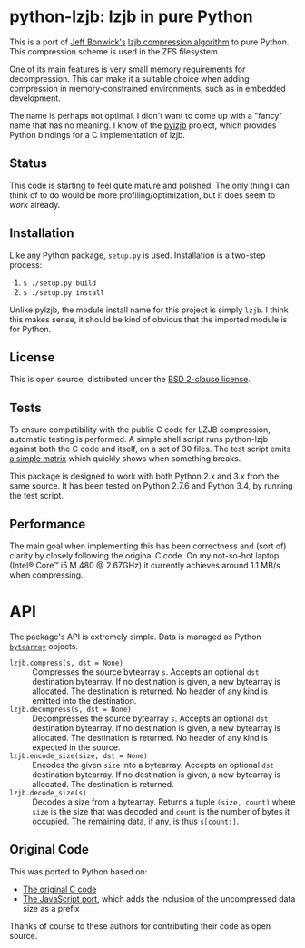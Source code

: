 python-lzjb: lzjb in pure Python
================================
This is a port of [Jeff Bonwick's](http://en.wikipedia.org/wiki/Jeff_Bonwick) [lzjb compression algorithm](http://en.wikipedia.org/wiki/LZJB) to pure Python.
This compression scheme is used in the ZFS filesystem.

One of its main features is very small memory requirements for decompression.
This can make it a suitable choice when adding compression in memory-constrained environments, such as in embedded development.

The name is perhaps not optimal.
I didn't want to come up with a "fancy" name that has no meaning.
I know of the [pylzjb](https://code.google.com/p/pylzjb/) project, which provides Python bindings for a C implementation of lzjb.


Status
------
This code is starting to feel quite mature and polished.
The only thing I can think of to do would be more profiling/optimization, but it does seem to *work* already.


Installation
------------
Like any Python package, `setup.py` is used.
Installation is a two-step process:

1. `$ ./setup.py build`
2. `$ ./setup.py install`

Unlike pylzjb, the module install name for this project is simply `lzjb`.
I think this makes sense, it should be kind of obvious that the imported module is for Python.


License
-------
This is open source, distributed under the [BSD 2-clause license](http://opensource.org/licenses/BSD-2-Clause).


Tests
-----
To ensure compatibility with the public C code for LZJB compression, automatic testing is performed.
A simple shell script runs python-lzjb against both the C code and itself, on a set of 30 files.
The test script emits [a simple matrix](https://github.com/unwind/python-lzjb/blob/master/test/test-results.txt) which quickly shows when something breaks.

This package is designed to work with both Python 2.x and 3.x from the same source.
It has been tested on Python 2.7.6 and Python 3.4, by running the test script.


Performance
-----------
The main goal when implementing this has been correctness and (sort of) clarity by closely following the original C code.
On my not-so-hot laptop (Intel® Core™ i5 M 480 @ 2.67GHz) it currently achieves around 1.1 MB/s when compressing.


API
===
The package's API is extremely simple.
Data is managed as Python [`bytearray`](https://docs.python.org/2.7/library/functions.html#bytearray) objects.

<dl>
<dt><code>lzjb.compress(s, dst = None)</code></dt>
<dd>
Compresses the source bytearray <code>s</code>.
Accepts an optional <code>dst</code> destination bytearray.
If no destination is given, a new bytearray is allocated.
The destination is returned.
No header of any kind is emitted into the destination.
</dd>

<dt><code>lzjb.decompress(s, dst = None)</code></dt>
<dd>
Decompresses the source bytearray <code>s</code>.
Accepts an optional <code>dst</code> destination bytearray.
If no destination is given, a new bytearray is allocated.
The destination is returned.
No header of any kind is expected in the source.
</dd>

<dt><code>lzjb.encode_size(size, dst = None)</code></dt>
<dd>
Encodes the given <code>size</code> into a bytearray.
Accepts an optional <code>dst</code> destination bytearray.
If no destination is given, a new bytearray is allocated.
The destination is returned.
</dd>

<dt><code>lzjb.decode_size(s)</code></dt>
<dd>
Decodes a size from a bytearray.
Returns a tuple <code>(size, count)</code> where <code>size</code> is the size that was decoded and <code>count</code> is the number of bytes it occupied.
The remaining data, if any, is thus <code>s[count:]</code>.
</dd>

</dl>


Original Code
-------------
This was ported to Python based on:
- [The original C code](http://web.archive.org/web/20100807223517/http://cvs.opensolaris.org/source/xref/onnv/onnv-gate/usr/src/uts/common/fs/zfs/lzjb.c)
- [The JavaScript port](https://code.google.com/p/jslzjb/source/browse/trunk/Iuppiter.js), which adds the inclusion of the uncompressed data size as a prefix

Thanks of course to these authors for contributing their code as open source.
